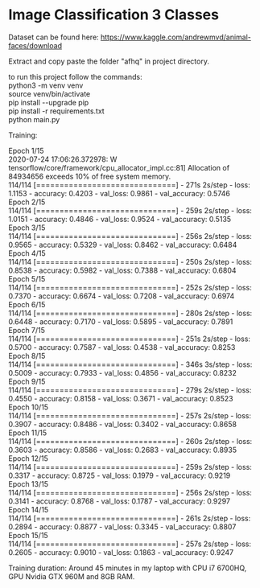# Image Classification 3 Classes

Dataset can be found here: https://www.kaggle.com/andrewmvd/animal-faces/download

Extract and copy paste the folder "afhq" in project directory.

to run this project follow the commands: <br>
python3 -m venv venv <br>
source venv/bin/activate <br>
pip install --upgrade pip <br>
pip install -r requirements.txt <br>
python main.py <br>


Training:

Epoch 1/15 <br>
2020-07-24 17:06:26.372978: W tensorflow/core/framework/cpu_allocator_impl.cc:81] Allocation of 84934656 exceeds 10% of free system memory. <br>
114/114 [==============================] - 271s 2s/step - loss: 1.1153 - accuracy: 0.4203 - val_loss: 0.9861 - val_accuracy: 0.5746 <br>
Epoch 2/15 <br>
114/114 [==============================] - 259s 2s/step - loss: 1.0151 - accuracy: 0.4846 - val_loss: 0.9524 - val_accuracy: 0.5135 <br>
Epoch 3/15 <br>
114/114 [==============================] - 256s 2s/step - loss: 0.9565 - accuracy: 0.5329 - val_loss: 0.8462 - val_accuracy: 0.6484 <br>
Epoch 4/15 <br>
114/114 [==============================] - 250s 2s/step - loss: 0.8538 - accuracy: 0.5982 - val_loss: 0.7388 - val_accuracy: 0.6804 <br>
Epoch 5/15 <br>
114/114 [==============================] - 252s 2s/step - loss: 0.7370 - accuracy: 0.6674 - val_loss: 0.7208 - val_accuracy: 0.6974 <br>
Epoch 6/15 <br>
114/114 [==============================] - 280s 2s/step - loss: 0.6448 - accuracy: 0.7170 - val_loss: 0.5895 - val_accuracy: 0.7891 <br>
Epoch 7/15 <br>
114/114 [==============================] - 251s 2s/step - loss: 0.5700 - accuracy: 0.7587 - val_loss: 0.4538 - val_accuracy: 0.8253 <br>
Epoch 8/15 <br>
114/114 [==============================] - 346s 3s/step - loss: 0.5009 - accuracy: 0.7933 - val_loss: 0.4856 - val_accuracy: 0.8232 <br>
Epoch 9/15 <br>
114/114 [==============================] - 279s 2s/step - loss: 0.4550 - accuracy: 0.8158 - val_loss: 0.3671 - val_accuracy: 0.8523 <br>
Epoch 10/15 <br>
114/114 [==============================] - 257s 2s/step - loss: 0.3907 - accuracy: 0.8486 - val_loss: 0.3402 - val_accuracy: 0.8658 <br>
Epoch 11/15 <br>
114/114 [==============================] - 260s 2s/step - loss: 0.3603 - accuracy: 0.8586 - val_loss: 0.2683 - val_accuracy: 0.8935 <br>
Epoch 12/15 <br>
114/114 [==============================] - 259s 2s/step - loss: 0.3317 - accuracy: 0.8725 - val_loss: 0.1979 - val_accuracy: 0.9219 <br>
Epoch 13/15 <br>
114/114 [==============================] - 256s 2s/step - loss: 0.3141 - accuracy: 0.8768 - val_loss: 0.1787 - val_accuracy: 0.9297 <br>
Epoch 14/15 <br>
114/114 [==============================] - 261s 2s/step - loss: 0.2894 - accuracy: 0.8877 - val_loss: 0.3345 - val_accuracy: 0.8807 <br>
Epoch 15/15 <br>
114/114 [==============================] - 257s 2s/step - loss: 0.2605 - accuracy: 0.9010 - val_loss: 0.1863 - val_accuracy: 0.9247 <br>

Training duration: Around 45 minutes in my laptop with CPU i7 6700HQ, GPU Nvidia GTX 960M and 8GB RAM.
